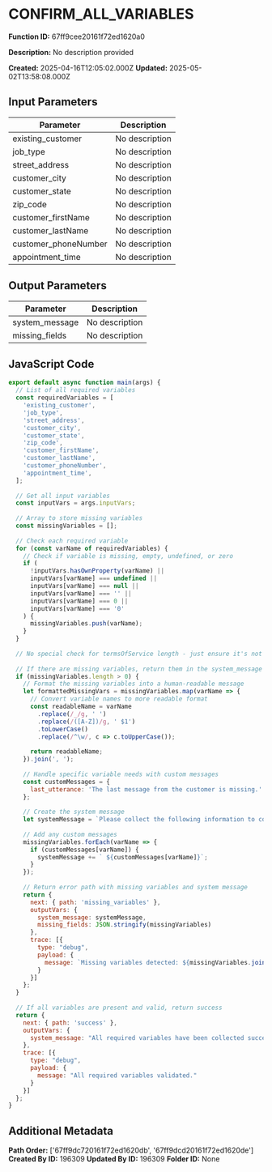 # CONFIRM_ALL_VARIABLES

**Function ID:** 67ff9cee20161f72ed1620a0

**Description:** No description provided

**Created:** 2025-04-16T12:05:02.000Z
**Updated:** 2025-05-02T13:58:08.000Z

## Input Parameters

| Parameter | Description |
|-----------|-------------|
| existing_customer | No description |
| job_type | No description |
| street_address | No description |
| customer_city | No description |
| customer_state | No description |
| zip_code | No description |
| customer_firstName | No description |
| customer_lastName | No description |
| customer_phoneNumber | No description |
| appointment_time | No description |


## Output Parameters

| Parameter | Description |
|-----------|-------------|
| system_message | No description |
| missing_fields | No description |


## JavaScript Code

```javascript
export default async function main(args) {
  // List of all required variables
  const requiredVariables = [
    'existing_customer',
    'job_type',
    'street_address',
    'customer_city',
    'customer_state',
    'zip_code',
    'customer_firstName',
    'customer_lastName',
    'customer_phoneNumber',
    'appointment_time',
  ];
  
  // Get all input variables
  const inputVars = args.inputVars;
  
  // Array to store missing variables
  const missingVariables = [];
  
  // Check each required variable
  for (const varName of requiredVariables) {
    // Check if variable is missing, empty, undefined, or zero
    if (
      !inputVars.hasOwnProperty(varName) || 
      inputVars[varName] === undefined || 
      inputVars[varName] === null || 
      inputVars[varName] === '' || 
      inputVars[varName] === 0 || 
      inputVars[varName] === '0'
    ) {
      missingVariables.push(varName);
    }
  }
  
  // No special check for termsOfService length - just ensure it's not empty like the other fields
  
  // If there are missing variables, return them in the system_message
  if (missingVariables.length > 0) {
    // Format the missing variables into a human-readable message
    let formattedMissingVars = missingVariables.map(varName => {
      // Convert variable names to more readable format
      const readableName = varName
        .replace(/_/g, ' ')
        .replace(/([A-Z])/g, ' $1')
        .toLowerCase()
        .replace(/^\w/, c => c.toUpperCase());
      
      return readableName;
    }).join(', ');
    
    // Handle specific variable needs with custom messages
    const customMessages = {
      last_utterance: 'The last message from the customer is missing.'
    };
    
    // Create the system message
    let systemMessage = `Please collect the following information to continue: ${formattedMissingVars}.`;
    
    // Add any custom messages
    missingVariables.forEach(varName => {
      if (customMessages[varName]) {
        systemMessage += ` ${customMessages[varName]}`;
      }
    });
    
    // Return error path with missing variables and system message
    return {
      next: { path: 'missing_variables' },
      outputVars: {
        system_message: systemMessage,
        missing_fields: JSON.stringify(missingVariables)
      },
      trace: [{ 
        type: "debug", 
        payload: { 
          message: `Missing variables detected: ${missingVariables.join(', ')}` 
        } 
      }]
    };
  }
  
  // If all variables are present and valid, return success
  return {
    next: { path: 'success' },
    outputVars: {
      system_message: "All required variables have been collected successfully, please path to the next node.",
    },
    trace: [{ 
      type: "debug", 
      payload: { 
        message: "All required variables validated." 
      } 
    }]
  };
}
```

## Additional Metadata

**Path Order:** ['67ff9dc720161f72ed1620db', '67ff9dcd20161f72ed1620de']
**Created By ID:** 196309
**Updated By ID:** 196309
**Folder ID:** None
